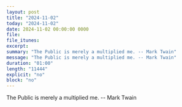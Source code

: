 ```yaml
---
layout: post
title: "2024-11-02"
today: "2024-11-02"
date: 2024-11-02 00:00:00 0000
file:
file_itunes:
excerpt:
summary: "The Public is merely a multiplied me. -- Mark Twain"
message: "The Public is merely a multiplied me. -- Mark Twain"
duration: "01:00"
length: "11444"
explicit: "no"
block: "no"
---
```

The Public is merely a multiplied me. -- Mark Twain

